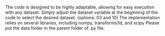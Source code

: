 The code is designed to be highly adaptable, allowing for easy execution with any dataset. Simply adjust the dataset variable at the beginning of the code to select the desired dataset. (options: 03 and 10)
The implementation relies on several libraries, including numpy, transforms3d, and scipy
Please put the data folder in the parent  folder of .py file.